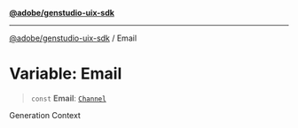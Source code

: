 [**@adobe/genstudio-uix-sdk**](../README.md)

***

[@adobe/genstudio-uix-sdk](../globals.md) / Email

# Variable: Email

> `const` **Email**: [`Channel`](../type-aliases/Channel.md)

Generation Context
